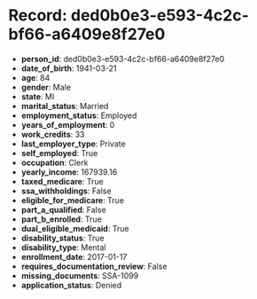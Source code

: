 # Record: ded0b0e3-e593-4c2c-bf66-a6409e8f27e0

- **person_id**: ded0b0e3-e593-4c2c-bf66-a6409e8f27e0
- **date_of_birth**: 1941-03-21
- **age**: 84
- **gender**: Male
- **state**: MI
- **marital_status**: Married
- **employment_status**: Employed
- **years_of_employment**: 0
- **work_credits**: 33
- **last_employer_type**: Private
- **self_employed**: True
- **occupation**: Clerk
- **yearly_income**: 167939.16
- **taxed_medicare**: True
- **ssa_withholdings**: False
- **eligible_for_medicare**: True
- **part_a_qualified**: False
- **part_b_enrolled**: True
- **dual_eligible_medicaid**: True
- **disability_status**: True
- **disability_type**: Mental
- **enrollment_date**: 2017-01-17
- **requires_documentation_review**: False
- **missing_documents**: SSA-1099
- **application_status**: Denied